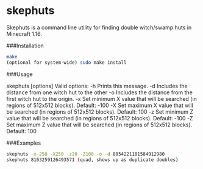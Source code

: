 # skephuts

Skephuts is a command line utility for finding double witch/swamp huts in Minecraft 1.16.


###Installation

```sh
make
(optional for system-wide) sudo make install
```


###Usage

skephuts [options] <seed>
Valid options:
   -h      Prints this message.
   -d      Includes the distance from one witch hut to the other
   -o      Includes the distance from the first witch hut to the origin.
   -x      Set minimum X value that will be searched (in regions of 512x512 blocks). Default: -100
   -X      Set maximum X value that will be searched (in regions of 512x512 blocks). Default: 100
   -z      Set minimum Z value that will be searched (in regions of 512x512 blocks). Default: -100
   -Z      Set maximum Z value that will be searched (in regions of 512x512 blocks). Default: 100
  
 
 ###Examples
 
 ```sh
skephuts -x-250 -X250 -z20 -Z100 -o -d 8054221181584912980
skephuts 8163259126493571 (quad, shows up as duplicate doubles)
 ```

